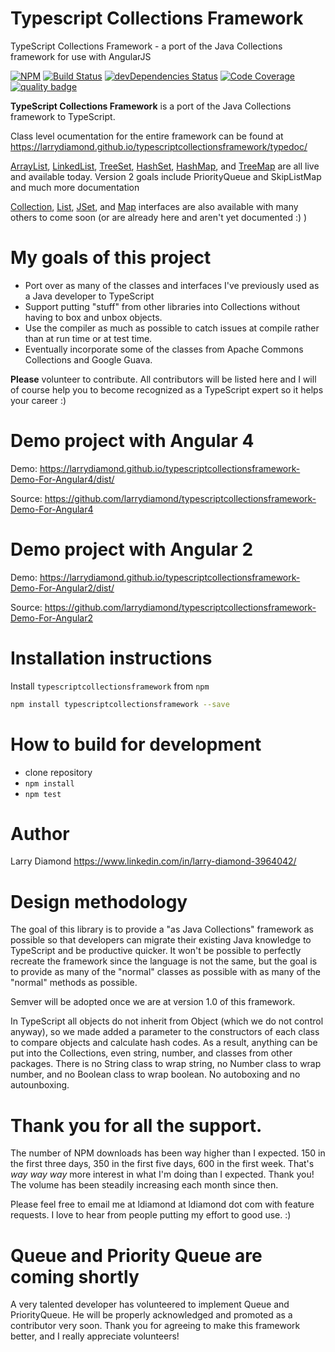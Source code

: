 # Typescript Collections Framework
TypeScript Collections Framework - a port of the Java Collections framework for use with AngularJS

[![NPM](https://nodei.co/npm/typescriptcollectionsframework.png?compact=true)](https://npmjs.org/typescriptcollectionsframework)
[![Build Status](https://travis-ci.org/larrydiamond/typescriptcollectionsframework.svg?branch=master)](https://travis-ci.org/larrydiamond/typescriptcollectionsframework)
[![devDependencies Status](https://david-dm.org/larrydiamond/typescriptcollectionsframework/dev-status.svg)](https://david-dm.org/larrydiamond/typescriptcollectionsframework?type=dev)
[![Code Coverage](https://codecov.io/gh/larrydiamond/typescriptcollectionsframework/branch/master/graphs/badge.svg?branch=master)](
https://codecov.io/gh/larrydiamond/typescriptcollectionsframework)
[![quality badge](https://img.shields.io/badge/cuteness-overload-orange.svg)](http://www.emergencykitten.com/)

**TypeScript Collections Framework** is a port of the Java Collections framework to TypeScript.   

Class level ocumentation for the entire framework can be found at https://larrydiamond.github.io/typescriptcollectionsframework/typedoc/

[ArrayList](https://larrydiamond.github.io/typescriptcollectionsframework/typedoc/classes/_src_arraylist_.arraylist.html), [LinkedList](https://larrydiamond.github.io/typescriptcollectionsframework/typedoc/classes/_src_linkedlist_.linkedlist.html), [TreeSet](https://larrydiamond.github.io/typescriptcollectionsframework/typedoc/classes/_src_treeset_.treeset.html), [HashSet](https://larrydiamond.github.io/typescriptcollectionsframework/typedoc/classes/_src_hashset_.hashset.html), 
[HashMap](https://larrydiamond.github.io/typescriptcollectionsframework/typedoc/classes/_src_hashmap_.hashmap.html), and [TreeMap](https://larrydiamond.github.io/typescriptcollectionsframework/typedoc/classes/_src_treemap_.treemap.html) are all live and available today.  Version 2 goals include PriorityQueue and SkipListMap and much more documentation

[Collection](https://larrydiamond.github.io/typescriptcollectionsframework/typedoc/interfaces/_src_collection_.collection.html), 
[List](https://larrydiamond.github.io/typescriptcollectionsframework/typedoc/interfaces/_src_list_.list.html), [JSet](https://larrydiamond.github.io/typescriptcollectionsframework/typedoc/interfaces/_src_jset_.jset.html), and [Map](https://larrydiamond.github.io/typescriptcollectionsframework/typedoc/interfaces/_src_jmap_.jmap.html) interfaces are also available with many others to come soon (or are already here and aren't yet documented :) )

# My goals of this project 
* Port over as many of the classes and interfaces I've previously used as a Java developer to TypeScript
* Support putting "stuff" from other libraries into Collections without having to box and unbox objects.
* Use the compiler as much as possible to catch issues at compile rather than at run time or at test time.
* Eventually incorporate some of the classes from Apache Commons Collections and Google Guava.   

**Please** volunteer to contribute.   All contributors will be listed here and I will of course help you to become recognized as a TypeScript expert so it helps your career  :)

# Demo project with Angular 4
Demo: https://larrydiamond.github.io/typescriptcollectionsframework-Demo-For-Angular4/dist/

Source: https://github.com/larrydiamond/typescriptcollectionsframework-Demo-For-Angular4


# Demo project with Angular 2
Demo: https://larrydiamond.github.io/typescriptcollectionsframework-Demo-For-Angular2/dist/

Source: https://github.com/larrydiamond/typescriptcollectionsframework-Demo-For-Angular2

# Installation instructions

Install `typescriptcollectionsframework` from `npm`
```bash
npm install typescriptcollectionsframework --save
```

# How to build for development
 - clone repository
 - `npm install`
 - `npm test`

# Author
Larry Diamond https://www.linkedin.com/in/larry-diamond-3964042/

# Design methodology
The goal of this library is to provide a "as Java Collections" framework as possible so that developers can migrate their existing Java knowledge to TypeScript and be productive quicker.   It won't be possible to perfectly recreate the framework since the language is not the same, but the goal is to provide as many of the "normal" classes as possible with as many of the "normal" methods as possible.

Semver will be adopted once we are at version 1.0 of this framework.

In TypeScript all objects do not inherit from Object (which we do not control anyway), so we made added a parameter to the constructors of each class to compare objects and calculate hash codes.   As a result, anything can be put into the Collections, even string, number, and classes from other packages.   There is no String class to wrap string, no Number class to wrap number, and no Boolean class to wrap boolean.   No autoboxing and no autounboxing.

# Thank you for all the support.   
The number of NPM downloads has been way higher than I expected.  150 in the first three days, 350 in the first five days, 600 in the first week. That's *way* *way* *way* more interest in what I'm doing than I expected.   Thank you!  The volume has been steadily increasing each month since then.

Please feel free to email me at ldiamond at ldiamond dot com with feature requests.  I love to hear from people putting my effort to good use.   :)

# Queue and Priority Queue are coming shortly
A very talented developer has volunteered to implement Queue and PriorityQueue.   He will be properly acknowledged and promoted as a contributor very soon.    Thank you for agreeing to make this framework better, and I really appreciate volunteers!
